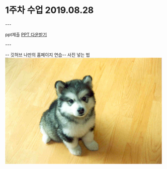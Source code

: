 # 1주차 수업 2019.08.28

---<br>

ppt제출 [PPT 다운받기](https://github.com/J-petto/phpstudy1/raw/master/php%EC%88%99%EC%A0%9C.pptx)

---<br>

-- 깃허브 나만의 홈페이지 연습--
사진 넣는 법<br>
![이미지](./images/dog.jpg)